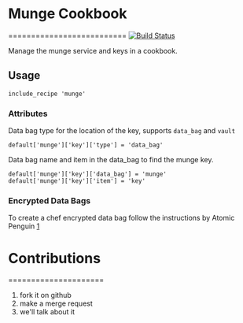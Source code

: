 # Munge Cookbook
==========================
[![Build Status](https://travis-ci.org/dmlb2000/munge-cookbook.svg?branch=master)](https://travis-ci.org/dmlb2000/munge-cookbook)

Manage the munge service and keys in a cookbook.

## Usage

```
include_recipe 'munge'
```

### Attributes

Data bag type for the location of the key, supports ```data_bag``` and ```vault```
```
default['munge']['key']['type'] = 'data_bag'
```

Data bag name and item in the data_bag to find the munge key.
```
default['munge']['key']['data_bag'] = 'munge'
default['munge']['key']['item'] = 'key'
```

### Encrypted Data Bags

To create a chef encrypted data bag follow the instructions by Atomic Penguin
[1](http://atomic-penguin.github.io/blog/2013/06/07/HOWTO-test-kitchen-and-encrypted-data-bags/)

# Contributions
=====================

1. fork it on github
2. make a merge request
3. we'll talk about it

